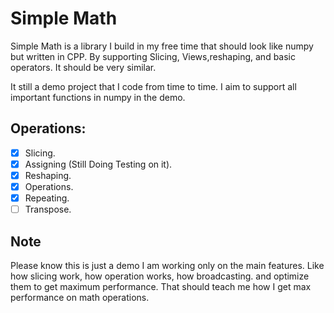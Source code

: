 # Simple Math

Simple Math is a library I build in my free time that should look like numpy but written in CPP. By supporting Slicing,
Views,reshaping, and basic operators. It should be very similar.

It still a demo project that I code from time to time. I aim to support all important functions in numpy in the demo.

## Operations:

- [x] Slicing.
- [x] Assigning (Still Doing Testing on it).
- [x] Reshaping.
- [X] Operations.
- [X] Repeating.
- [ ] Transpose.

## Note

Please know this is just a demo I am working only on the main features. Like how slicing work, how operation works, how
broadcasting. and optimize them to get maximum performance. That should teach me how I get max performance on math
operations.